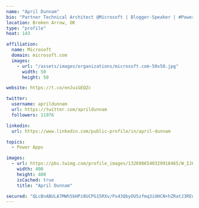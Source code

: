```yaml
---
name: "April Dunnam"
bio: "Partner Technical Architect @Microsoft | Blogger-Speaker | #PowerApps, #PowerAutomate, #Office365, #SharePoint | #WIT | #Karaoke Queen"
location: Broken Arrow, OK
type: "profile"
heat: 143

affiliation:
  name: Microsoft
  domain: microsoft.com
  images:
    - url: "/assets/images/organizations/microsoft.com-50x50.jpg"
      width: 50
      height: 50

website: https://t.co/enJuiGEQZc

twitter:
  username: aprildunnam
  url: https://twitter.com/aprildunnam
  followers: 11976

linkedin:
  url: https://www.linkedin.com/public-profile/in/april-dunnam

topics:
  - Power Apps

images:
  - url: https://pbs.twimg.com/profile_images/1326986540329918465/W_IJ6Ih2_400x400.jpg
    width: 400
    height: 400
    isCached: true
    title: "April Dunnam"

secured: "QLcBnABULA7MWh5bHPz8UCPG15RXv/Px43QbyOU5zfmq3iUHCN+hZRatJ3REuNiQh3ejH5y8afiOiOjq6AyfSpGjokkgQeau2l/BHnBplKPnHFaXOmdjblfFSW6YDGCKgc18KbIcxhQq2kLJKBoWjrqU4Xb+HqJfUdH3/HAtlQdyivn/N91CDxiUlhyBUHaJNjbiaAlqg8f+/jd5Eo9gdVT44/XKqIFdQX10EUlYXLfKZJp9qv1HbVh0lAbJpMkkw8Gd5pOdKnHtFPOkv7q4Uh4VEBKX3F3QZw1jneppLiyQncP+1OYrIJ8CRTms+s9tnZZNtWmAtvMP5YrwFcM9AY8kEy6RJSm97aDmGErdbk7sD1Mz7EPAzqx2QzBiZeTmZeLNrWZUBDiA7D8RNmUvRktlREmv6sjFMiol/aO3obg=;InvDprtYryELtWvfSa6cFw=="
---
```


